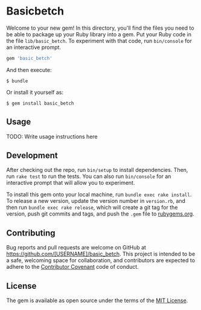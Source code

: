 # Basicbetch

Welcome to your new gem! In this directory, you'll find the files you need to be able to package up your Ruby library into a gem. Put your Ruby code in the file `lib/basic_betch`. To experiment with that code, run `bin/console` for an interactive prompt.


```ruby
gem 'basic_betch'
```

And then execute:

    $ bundle

Or install it yourself as:

    $ gem install basic_betch

## Usage

TODO: Write usage instructions here

## Development

After checking out the repo, run `bin/setup` to install dependencies. Then, run `rake test` to run the tests. You can also run `bin/console` for an interactive prompt that will allow you to experiment.

To install this gem onto your local machine, run `bundle exec rake install`. To release a new version, update the version number in `version.rb`, and then run `bundle exec rake release`, which will create a git tag for the version, push git commits and tags, and push the `.gem` file to [rubygems.org](https://rubygems.org).

## Contributing

Bug reports and pull requests are welcome on GitHub at https://github.com/[USERNAME]/basic_betch. This project is intended to be a safe, welcoming space for collaboration, and contributors are expected to adhere to the [Contributor Covenant](http://contributor-covenant.org) code of conduct.


## License

The gem is available as open source under the terms of the [MIT License](http://opensource.org/licenses/MIT).

